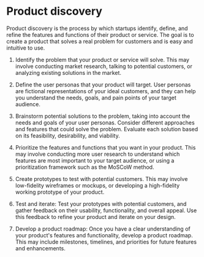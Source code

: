 # Product discovery

Product discovery is the process by which startups identify, define, and refine the features and functions of their product or service. The goal is to create a product that solves a real problem for customers and is easy and intuitive to use.

1. Identify the problem that your product or service will solve. This may involve conducting market research, talking to potential customers, or analyzing existing solutions in the market.

2. Define the user personas that your product will target. User personas are fictional representations of your ideal customers, and they can help you understand the needs, goals, and pain points of your target audience.

3. Brainstorm potential solutions to the problem, taking into account the needs and goals of your user personas. Consider different approaches and features that could solve the problem. Evaluate each solution based on its feasibility, desirability, and viability.

4. Prioritize the features and functions that you want in your product. This may involve conducting more user research to understand which features are most important to your target audience, or using a prioritization framework such as the MoSCoW method.

5. Create prototypes to test with potential customers. This may involve low-fidelity wireframes or mockups, or developing a high-fidelity working prototype of your product.

6. Test and iterate: Test your prototypes with potential customers, and gather feedback on their usability, functionality, and overall appeal. Use this feedback to refine your product and iterate on your design.

7. Develop a product roadmap: Once you have a clear understanding of your product's features and functionality, develop a product roadmap. This may include milestones, timelines, and priorities for future features and enhancements.

